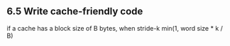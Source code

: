 ## 6.5 Write cache-friendly code
if a cache has a block size of B bytes, 
when stride-k
min(1, word size * k / B)
